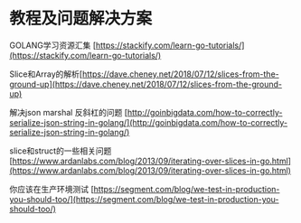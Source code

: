 # 教程及问题解决方案

GOLANG学习资源汇集 [https://stackify.com/learn-go-tutorials/](https://stackify.com/learn-go-tutorials/)

Slice和Array的解析[https://dave.cheney.net/2018/07/12/slices-from-the-ground-up](https://dave.cheney.net/2018/07/12/slices-from-the-ground-up)

解决json marshal 反斜杠的问题 [http://goinbigdata.com/how-to-correctly-serialize-json-string-in-golang/](http://goinbigdata.com/how-to-correctly-serialize-json-string-in-golang/)

slice和struct的一些相关问题
[https://www.ardanlabs.com/blog/2013/09/iterating-over-slices-in-go.html](https://www.ardanlabs.com/blog/2013/09/iterating-over-slices-in-go.html)

你应该在生产环境测试 [https://segment.com/blog/we-test-in-production-you-should-too/](https://segment.com/blog/we-test-in-production-you-should-too/)